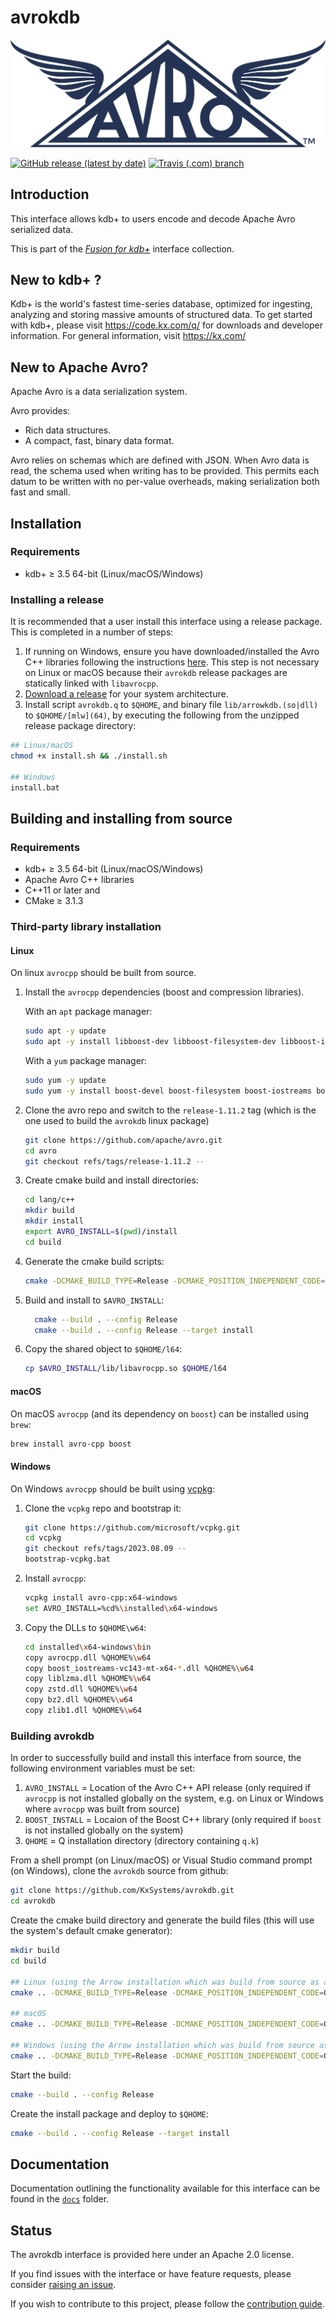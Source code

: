 # avrokdb

![Avro](Apache_Avro_Logo.svg)

[![GitHub release (latest by date)](https://img.shields.io/github/v/release/kxsystems/avrokdb?include_prereleases)](https://github.com/kxsystems/avrokdb/releases) [![Travis (.com) branch](https://travis-ci.com/KxSystems/avrokdb.svg?branch=main)](https://travis-ci.com/KxSystems/avrokdb)


## Introduction

This interface allows kdb+ to users encode and decode Apache Avro serialized data.

This is part of the [*Fusion for kdb+*](http://code.kx.com/q/interfaces/fusion/) interface collection.



## New to kdb+ ?

Kdb+ is the world's fastest time-series database, optimized for  ingesting, analyzing and storing massive amounts of structured data. To  get started with kdb+, please visit https://code.kx.com/q/ for downloads and developer information. For general information, visit https://kx.com/



## New to Apache Avro?

Apache Avro is a data serialization system.

Avro provides:

- Rich data structures.
- A compact, fast, binary data format.

Avro relies on schemas which are defined with JSON. When Avro data is read, the schema used when writing has to be provided. This permits each datum to be written with no per-value overheads, making serialization both fast and small.



## Installation

### Requirements

- kdb+ ≥ 3.5 64-bit (Linux/macOS/Windows)

### Installing a release

It is recommended that a user install this interface using a release package. This is completed in a number of steps:

1. If running on Windows, ensure you have downloaded/installed the Avro C++ libraries following the instructions [here](#windows).  This step is not necessary on Linux or macOS because their `avrokdb` release packages are statically linked with `libavrocpp`.
2. [Download a release](https://github.com/KxSystems/avrokdb/releases) for your system architecture.
3. Install script `avrokdb.q` to `$QHOME`, and binary file `lib/arrowkdb.(so|dll)` to `$QHOME/[mlw](64)`, by executing the following from the unzipped release package directory:

```bash
## Linux/macOS
chmod +x install.sh && ./install.sh

## Windows
install.bat
```



## Building and installing from source

### Requirements

- kdb+ ≥ 3.5 64-bit (Linux/macOS/Windows)
- Apache Avro C++ libraries
- C++11 or later and 
- CMake ≥ 3.1.3

### Third-party library installation

#### Linux

On linux `avrocpp` should be built from source.

1. Install the `avrocpp` dependencies (boost and compression libraries).  

   With an `apt` package manager:

   ```bash
   sudo apt -y update
   sudo apt -y install libboost-dev libboost-filesystem-dev libboost-iostreams-dev libboost-program-options-dev libsnappy-dev
   ```

   With a `yum` package manager:

   ```bash
   sudo yum -y update
   sudo yum -y install boost-devel boost-filesystem boost-iostreams boost-program-options snappy-devel
   ```

2. Clone the avro repo and switch to the `release-1.11.2` tag (which is the one used to build the `avrokdb` linux package)

   ```bash
   git clone https://github.com/apache/avro.git
   cd avro
   git checkout refs/tags/release-1.11.2 --
   ```

3. Create cmake build and install directories:

   ```bash
   cd lang/c++
   mkdir build
   mkdir install
   export AVRO_INSTALL=$(pwd)/install
   cd build
   ```

4. Generate the cmake build scripts:

   ```bash
   cmake -DCMAKE_BUILD_TYPE=Release -DCMAKE_POSITION_INDEPENDENT_CODE=ON -DCMAKE_CXX_STANDARD=11 -DCMAKE_INSTALL_PREFIX=$AVRO_INSTALL ..
   ```

5. Build and install to `$AVRO_INSTALL`:

   ```bash
     cmake --build . --config Release
     cmake --build . --config Release --target install
   ```

6. Copy the shared object to `$QHOME/l64`:

   ```bash
   cp $AVRO_INSTALL/lib/libavrocpp.so $QHOME/l64
   ```

#### macOS

On macOS `avrocpp` (and its dependency on `boost`) can be installed using `brew`:

```bash
brew install avro-cpp boost
```

#### Windows

On Windows `avrocpp` should be built using [vcpkg](https://vcpkg.io/en/):

1. Clone the `vcpkg` repo and bootstrap it:

   ```bash
   git clone https://github.com/microsoft/vcpkg.git
   cd vcpkg
   git checkout refs/tags/2023.08.09 --
   bootstrap-vcpkg.bat
   ```

2. Install `avrocpp`:

   ```bash
   vcpkg install avro-cpp:x64-windows
   set AVRO_INSTALL=%cd%\installed\x64-windows
   ```

3. Copy the DLLs to `$QHOME\w64`:

   ```bash
   cd installed\x64-windows\bin
   copy avrocpp.dll %QHOME%\w64
   copy boost_iostreams-vc143-mt-x64-*.dll %QHOME%\w64
   copy liblzma.dll %QHOME%\w64
   copy zstd.dll %QHOME%\w64
   copy bz2.dll %QHOME%\w64
   copy zlib1.dll %QHOME%\w64
   ```


### Building avrokdb

In order to successfully build and install this interface from source, the following environment variables must be set:

1. `AVRO_INSTALL` = Location of the Avro C++ API release (only required if `avrocpp` is not installed globally on the system, e.g. on Linux or Windows where `avrocpp` was built from source)
2. `BOOST_INSTALL` = Locaion of the Boost C++ library (only required if `boost` is not installed globally on the system)
3. `QHOME` = Q installation directory (directory containing `q.k`)

From a shell prompt (on Linux/macOS) or Visual Studio command prompt (on Windows), clone the `avrokdb` source from github:

```bash
git clone https://github.com/KxSystems/avrokdb.git
cd avrokdb
```

Create the cmake build directory and generate the build files (this will use the system's default cmake generator):

```bash
mkdir build
cd build

## Linux (using the Arrow installation which was build from source as above)
cmake .. -DCMAKE_BUILD_TYPE=Release -DCMAKE_POSITION_INDEPENDENT_CODE=ON -DCMAKE_CXX_STANDARD=11 -DAVRO_INSTALL=$AVRO_INSTALL

## macOS
cmake .. -DCMAKE_BUILD_TYPE=Release -DCMAKE_POSITION_INDEPENDENT_CODE=ON -DCMAKE_CXX_STANDARD=11

## Windows (using the Arrow installation which was build from source as above)
cmake .. -DCMAKE_BUILD_TYPE=Release -DCMAKE_POSITION_INDEPENDENT_CODE=ON -DCMAKE_CXX_STANDARD=11 -DAVRO_INSTALL=%AVRO_INSTALL%
```

Start the build:

```bash
cmake --build . --config Release
```

Create the install package and deploy to `$QHOME`:

```bash
cmake --build . --config Release --target install
```



## Documentation

Documentation outlining the functionality available for this interface can be found in the [`docs`](docs/introduction.md) folder.



## Status

The avrokdb interface is provided here under an Apache 2.0 license.

If you find issues with the interface or have feature requests, please consider [raising an issue](https://github.com/KxSystems/avrokdb/issues).

If you wish to contribute to this project, please follow the [contribution guide](CONTRIBUTING.md).
